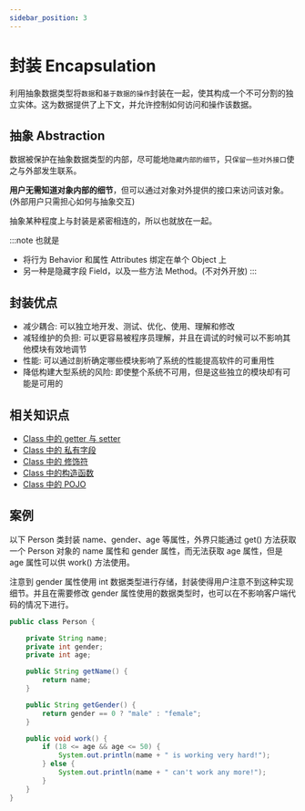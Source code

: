 ```yaml
---
sidebar_position: 3
---
```


# 封装 Encapsulation

利用抽象数据类型将`数据`和`基于数据的操作`封装在一起，使其构成一个不可分割的独立实体。这为数据提供了上下文，并允许控制如何访问和操作该数据。

## 抽象 Abstraction

数据被保护在抽象数据类型的内部，尽可能地`隐藏内部的细节`，只`保留一些对外接口`使之与外部发生联系。

**用户无需知道对象内部的细节**，但可以通过对象对外提供的接口来访问该对象。(外部用户只需担心如何与抽象交互)

抽象某种程度上与封装是紧密相连的，所以也就放在一起。

:::note 也就是

- 将行为 Behavior 和属性 Attributes 绑定在单个 Object 上
- 另一种是隐藏字段 Field，以及一些方法 Method。(不对外开放)
  :::

## 封装优点

- 减少耦合: 可以独立地开发、测试、优化、使用、理解和修改
- 减轻维护的负担: 可以更容易被程序员理解，并且在调试的时候可以不影响其他模块有效地调节
- 性能: 可以通过剖析确定哪些模块影响了系统的性能提高软件的可重用性
- 降低构建大型系统的风险: 即使整个系统不可用，但是这些独立的模块却有可能是可用的

## 相关知识点

- [Class 中的 getter 与 setter](../Class/setterAndGetter)
- [Class 中的 私有字段](../Class/basic.md#字段-field)
- [Class 中的 修饰符](../Class/modifiers)
- [Class 中的构造函数](../Class/constructor)
- [Class 中的 POJO](../Class/POJO)

## 案例

以下 Person 类封装 name、gender、age 等属性，外界只能通过 get() 方法获取一个 Person 对象的 name 属性和 gender 属性，而无法获取 age 属性，但是 age 属性可以供 work() 方法使用。

注意到 gender 属性使用 int 数据类型进行存储，封装使得用户注意不到这种实现细节。并且在需要修改 gender 属性使用的数据类型时，也可以在不影响客户端代码的情况下进行。

```java
public class Person {

    private String name;
    private int gender;
    private int age;

    public String getName() {
        return name;
    }

    public String getGender() {
        return gender == 0 ? "male" : "female";
    }

    public void work() {
        if (18 <= age && age <= 50) {
            System.out.println(name + " is working very hard!");
        } else {
            System.out.println(name + " can't work any more!");
        }
    }
}
```
